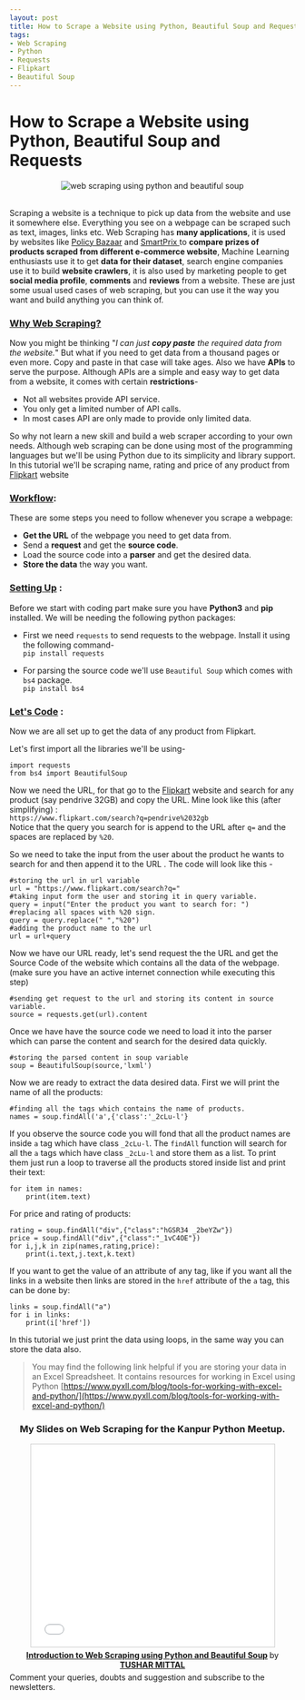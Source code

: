 ```yaml
---
layout: post
title: How to Scrape a Website using Python, Beautiful Soup and Requests  
tags:
- Web Scraping
- Python
- Requests
- Flipkart
- Beautiful Soup
---
```


# How to Scrape a Website using Python, Beautiful Soup and Requests

<center><img class="img-responsive" src="{{site.baseurl}}static/blog_images/webscraping.gif" alt="web scraping using python and beautiful soup"></center><br>

Scraping a website is a technique to pick up data from the website and use it somewhere else. Everything you see on a webpage can be scraped such as text, images, links etc. Web Scraping has **many applications**, it is used by websites like <a href="https://www.policybazaar.com/" target="_blank">Policy Bazaar</a> and <a href="https://www.smartprix.com/" target="_blank">SmartPrix </a> to **compare prizes of products scraped from different e-commerce website**, Machine Learning enthusiasts use it to get **data for their dataset**, search engine companies use it to build **website crawlers**, it is also used by marketing people to get **social media profile**, **comments** and **reviews** from a website. These are just some usual used cases of web scraping, but you can use it the way you want and build anything you can think of.

### <u>Why Web Scraping?</u>
Now you might be thinking "*I can just **copy paste** the required data from the website.*" But what if you need to get data from a thousand pages or even more. Copy and paste in that case will take ages. Also we have **APIs** to serve the purpose. Although APIs are a simple and easy way to get data from a website, it comes with certain **restrictions**-
- Not all websites provide API service.
- You only get a limited number of API calls.
- In most cases API are only made to provide only limited data.

So why not learn a new skill and build a web scraper according to your own needs. Although web scraping can be done using most of the programming languages but we'll be using Python due to its simplicity and library support.
In this tutorial we'll be scraping name, rating and price of any product from [Flipkart](https://www.flipkart.com/) website
### <u>Workflow</u>:
These are some steps you need to follow whenever you scrape a webpage:
- **Get the URL** of the webpage you need to get data from.
- Send a **request** and get the **source code**.
- Load the source code into a **parser** and get the desired data.
- **Store the data** the way you want.

### <u>Setting Up</u> :
Before we start with coding part make sure you have **Python3** and **pip** installed. We will be needing the following python packages:

 - First we need `requests` to send requests to the webpage. Install it using the following command- <br>
 ``` pip install requests ```

- For parsing the source code we'll use `Beautiful Soup` which comes with `bs4` package.<br>
```pip install bs4```


### <u>Let's Code</u> :
Now we are all set up to get the data of any product from Flipkart.

Let's first import all the libraries we'll be using-
```
import requests
from bs4 import BeautifulSoup
```

Now we need the URL, for that go to the <a href="https://www.flipkart.com/" target="_blank">Flipkart</a> website and search for any product (say pendrive 32GB) and copy the URL. Mine look like this (after simplifying) :<br>```https://www.flipkart.com/search?q=pendrive%2032gb```<br>
Notice that the query you search for is append to the URL after `q=` and the spaces are replaced by `%20`.

So we need to take the input from the user about the product he wants to search for and then append it to the URL . The code will look like this -
```
#storing the url in url variable 
url = "https://www.flipkart.com/search?q="
#taking input form the user and storing it in query variable.
query = input("Enter the product you want to search for: ")
#replacing all spaces with %20 sign.
query = query.replace(" ","%20")
#adding the product name to the url
url = url+query
``` 

Now we have our URL ready, let's send request the the URL and get the Source Code of the website which contains all the data of the webpage. (make sure you have an active internet connection while executing this step)
```
#sending get request to the url and storing its content in source variable.
source = requests.get(url).content
```

Once we have have the source code we need to load it into the parser which can parse the content and search for the desired data quickly.
```
#storing the parsed content in soup variable
soup = BeautifulSoup(source,'lxml')
```

Now we are ready to extract the data desired data. First we will print the name of all the products: 
```
#finding all the tags which contains the name of products.
names = soup.findAll('a',{'class':'_2cLu-l'}
```
If you observe the source code you will fond that all the product names are inside `a` tag which have class `_2cLu-l`. The `findAll` function will search for all the `a` tags which have class `_2cLu-l` and store them as a list. 
To print them just run a loop to traverse all the products stored inside list and print their text:
```
for item in names:
	print(item.text)
```
For price and rating of products:
```
rating = soup.findAll("div",{"class":"hGSR34 _2beYZw"})
price = soup.findAll("div",{"class":"_1vC4OE"})
for i,j,k in zip(names,rating,price):
	print(i.text,j.text,k.text)
```
If you want to get the value of an attribute of any tag, like if you want all the links in a website then links are stored in the `href` attribute of the `a` tag, this can be done by:
```
links = soup.findAll("a")
for i in links:
	print(i['href'])
```

In this tutorial we just print the data using loops, in the same way you can store the data also.

> You may find the following link helpful if you are storing your data in an Excel Spreadsheet. It contains resources for working in Excel using Python [https://www.pyxll.com/blog/tools-for-working-with-excel-and-python/](https://www.pyxll.com/blog/tools-for-working-with-excel-and-python/)

<center>

<h3><b>My Slides on Web Scraping for the Kanpur Python Meetup.</b></h3>
<iframe src="//www.slideshare.net/slideshow/embed_code/key/2pZuyxcSNQZ19C" width="429" height="357" frameborder="0" marginwidth="0" marginheight="0" scrolling="no" style="border:1px solid #CCC; border-width:1px; margin-bottom:5px; max-width: 100%;" allowfullscreen> </iframe> <div style="margin-bottom:5px"> <strong> <a href="//www.slideshare.net/TUSHARMITTAL43/introduction-to-web-scraping-using-python-and-beautiful-soup" title="Introduction to Web Scraping using Python and Beautiful Soup" target="_blank">Introduction to Web Scraping using Python and Beautiful Soup</a> </strong> by <strong><a href="https://www.slideshare.net/TUSHARMITTAL43" target="_blank">TUSHAR MITTAL</a></strong> </div>
</center>
Comment your queries, doubts and suggestion and subscribe to the newsletters.
